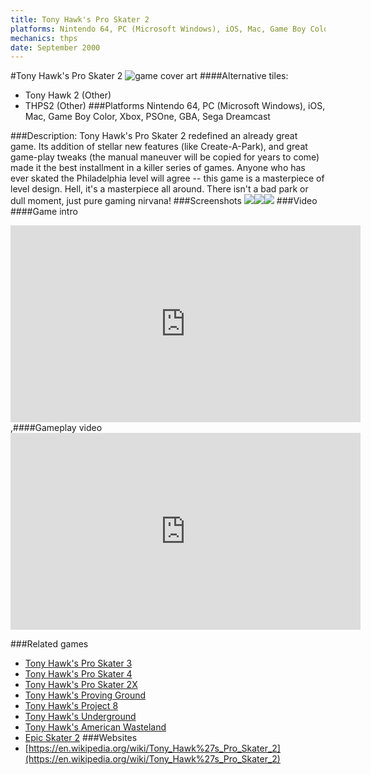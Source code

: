 ```yaml
---
title: Tony Hawk's Pro Skater 2
platforms: Nintendo 64, PC (Microsoft Windows), iOS, Mac, Game Boy Color, Xbox, PSOne, GBA, Sega Dreamcast
mechanics: thps
date: September 2000
---
```

#Tony Hawk's Pro Skater 2
![game cover art](//images.igdb.com/igdb/image/upload/t_cover_big/eksrjpbmz4kdlz6yxoqc.jpg "Logo Title Text 1")
####Alternative tiles:
* Tony Hawk 2 (Other)
* THPS2 (Other)
###Platforms
Nintendo 64, PC (Microsoft Windows), iOS, Mac, Game Boy Color, Xbox, PSOne, GBA, Sega Dreamcast

###Description:
Tony Hawk's Pro Skater 2 redefined an already great game. Its addition of stellar new features (like Create-A-Park), and great game-play tweaks (the manual maneuver will be copied for years to come) made it the best installment in a killer series of games. Anyone who has ever skated the Philadelphia level will agree -- this game is a masterpiece of level design. Hell, it's a masterpiece all around. There isn't a bad park or dull moment, just pure gaming nirvana!
###Screenshots
<a target="_blank" href="//images.igdb.com/igdb/image/upload/t_cover_big/hvmunwh0xeynzbvplzaw.jpg"><img src="//images.igdb.com/igdb/image/upload/t_thumb/hvmunwh0xeynzbvplzaw.jpg"/></a><a target="_blank" href="//images.igdb.com/igdb/image/upload/t_cover_big/nyexau23yzazgvjwhr0x.jpg"><img src="//images.igdb.com/igdb/image/upload/t_thumb/nyexau23yzazgvjwhr0x.jpg"/></a><a target="_blank" href="//images.igdb.com/igdb/image/upload/t_cover_big/hasmcapfgsqa4xj6tch0.jpg"><img src="//images.igdb.com/igdb/image/upload/t_thumb/hasmcapfgsqa4xj6tch0.jpg"/></a>
###Video
####Game intro

<iframe width="560" height="315" src="https://www.youtube.com/embed/ADFhiXzBeRg" frameborder="0" allowfullscreen></iframe>
,####Gameplay video

<iframe width="560" height="315" src="https://www.youtube.com/embed/L7Q4lr4312o" frameborder="0" allowfullscreen></iframe>

###Related games
* [Tony Hawk's Pro Skater 3](/games/tony-hawk-s-pro-skater-3-914/)
* [Tony Hawk's Pro Skater 4](/games/tony-hawk-s-pro-skater-4-915/)
* [Tony Hawk's Pro Skater 2X](/games/tony-hawks-pro-skater-2x-47325/)
* [Tony Hawk's Proving Ground](/games/tony-hawk-s-proving-ground-2700/)
* [Tony Hawk's Project 8](/games/tony-hawk-s-project-8-6204/)
* [Tony Hawk's Underground](/games/tony-hawk-s-underground-2698/)
* [Tony Hawk's American Wasteland](/games/tony-hawk-s-american-wasteland-7219/)
* [Epic Skater 2](/games/epic-skater-2-71452/)
###Websites
* [https://en.wikipedia.org/wiki/Tony_Hawk%27s_Pro_Skater_2](https://en.wikipedia.org/wiki/Tony_Hawk%27s_Pro_Skater_2)
